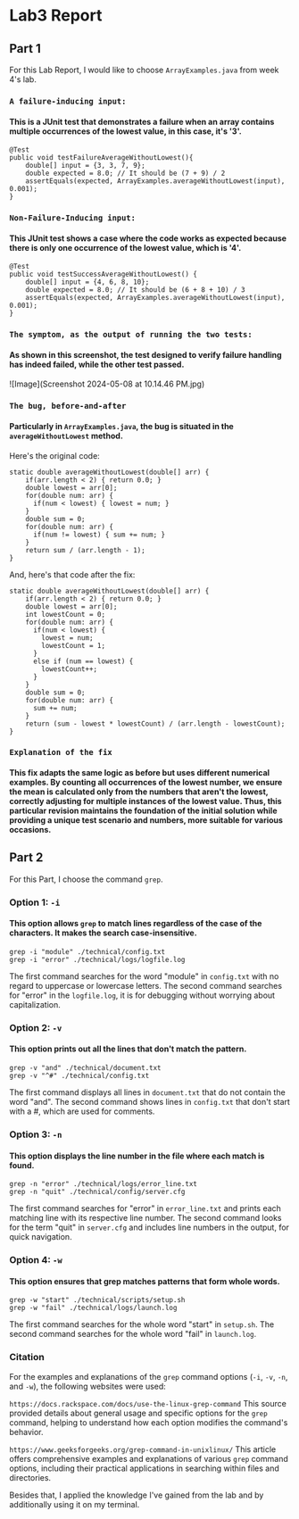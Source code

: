 # Lab3 Report

## Part 1
For this Lab Report, I would like to choose `ArrayExamples.java` from week 4's lab.

### `A failure-inducing input:`
#### This is a JUnit test that demonstrates a failure when an array contains multiple occurrences of the lowest value, in this case, it's '3'.

    @Test
    public void testFailureAverageWithoutLowest(){
        double[] input = {3, 3, 7, 9};
        double expected = 8.0; // It should be (7 + 9) / 2
        assertEquals(expected, ArrayExamples.averageWithoutLowest(input), 0.001);
    }


### `Non-Failure-Inducing input:`
#### This JUnit test shows a case where the code works as expected because there is only one occurrence of the lowest value, which is '4'.
    
    @Test
    public void testSuccessAverageWithoutLowest() {
        double[] input = {4, 6, 8, 10}; 
        double expected = 8.0; // It should be (6 + 8 + 10) / 3
        assertEquals(expected, ArrayExamples.averageWithoutLowest(input), 0.001);
    }



### `The symptom, as the output of running the two tests:`
#### As shown in this screenshot, the test designed to verify failure handling has indeed failed, while the other test passed.

![Image](Screenshot 2024-05-08 at 10.14.46 PM.jpg)

### `The bug, before-and-after`
#### Particularly in `ArrayExamples.java`, the bug is situated in the `averageWithoutLowest` method.

Here's the original code: 

    static double averageWithoutLowest(double[] arr) {
        if(arr.length < 2) { return 0.0; }
        double lowest = arr[0];
        for(double num: arr) {
          if(num < lowest) { lowest = num; }
        }
        double sum = 0;
        for(double num: arr) {
          if(num != lowest) { sum += num; }
        }
        return sum / (arr.length - 1);
    }


And, here's that code after the fix:

    static double averageWithoutLowest(double[] arr) {
        if(arr.length < 2) { return 0.0; }
        double lowest = arr[0];
        int lowestCount = 0;
        for(double num: arr) {
          if(num < lowest) {
            lowest = num;
            lowestCount = 1;
          } 
          else if (num == lowest) {
            lowestCount++;
          }
        }
        double sum = 0;
        for(double num: arr) {
          sum += num;
        }
        return (sum - lowest * lowestCount) / (arr.length - lowestCount);
    }



### `Explanation of the fix`
#### This fix adapts the same logic as before but uses different numerical examples. By counting all occurrences of the lowest number, we ensure the mean is calculated only from the numbers that aren't the lowest, correctly adjusting for multiple instances of the lowest value. Thus, this particular revision maintains the foundation of the initial solution while providing a unique test scenario and numbers, more suitable for various occasions.


## Part 2
For this Part, I choose the command `grep`.


### Option 1: `-i`
#### This option allows `grep` to match lines regardless of the case of the characters. It makes the search case-insensitive.

    grep -i "module" ./technical/config.txt
    grep -i "error" ./technical/logs/logfile.log

The first command searches for the word "module" in `config.txt` with no regard to uppercase or lowercase letters.
The second command searches for "error" in the `logfile.log`, it is for debugging without worrying about capitalization.


### Option 2: `-v`
#### This option prints out all the lines that don't match the pattern.

    grep -v "and" ./technical/document.txt
    grep -v "^#" ./technical/config.txt
    
The first command displays all lines in `document.txt` that do not contain the word "and".
The second command shows lines in `config.txt` that don't start with a #, which are used for comments.


### Option 3: `-n`
#### This option displays the line number in the file where each match is found.

    grep -n "error" ./technical/logs/error_line.txt
    grep -n "quit" ./technical/config/server.cfg
    
The first command searches for "error" in `error_line.txt` and prints each matching line with its respective line number.
The second command looks for the term "quit" in `server.cfg` and includes line numbers in the output, for quick navigation.


### Option 4: `-w`
#### This option ensures that grep matches patterns that form whole words.

    grep -w "start" ./technical/scripts/setup.sh
    grep -w "fail" ./technical/logs/launch.log
    
The first command searches for the whole word "start" in `setup.sh`.
The second command searches for the whole word "fail" in `launch.log`. 


### Citation
For the examples and explanations of the `grep` command options (`-i`, `-v`, `-n`, and `-w`), the following websites were used:

`https://docs.rackspace.com/docs/use-the-linux-grep-command` This source provided details about general usage and specific options for the `grep` command, helping to understand how each option modifies the command's behavior.

`https://www.geeksforgeeks.org/grep-command-in-unixlinux/` This article offers comprehensive examples and explanations of various `grep` command options, including their practical applications in searching within files and directories.

Besides that, I applied the knowledge I've gained from the lab and by additionally using it on my terminal.
